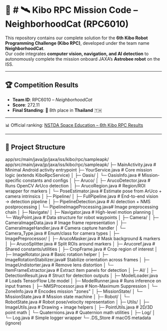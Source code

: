 # 🚀 # 🛰️ Kibo RPC Mission Code – NeighborhoodCat (RPC6010)

This repository contains our complete solution for the **6th Kibo Robot Programming Challenge (Kibo RPC)**, developed under the team name **NeighborhoodCat**.  
Our code integrates **computer vision, navigation, and AI detection** to autonomously complete the mission onboard JAXA’s **Astrobee robot** on the ISS.

---

## 🏆 Competition Results
- **Team ID**: RPC6010 – *NeighborhoodCat*  
- **Score**: 272.11  
- **Final Standing**: 🥇 8th place in **Thailand** 🇹🇭  

---

📊 Official ranking: [NSTDA Space Education – 6th Kibo RPC Results](https://www.nstda.or.th/spaceeducation/ranking-score-for-the-6th-kibo-rpc/)

---

## 📂 Project Structure
app/src/main/java/jp/jaxa/iss/kibo/rpc/sampleapk/
app/src/main/java/jp/jaxa/iss/kibo/rpc/sampleapk/
├─ MainActivity.java              # Minimal Android activity entrypoint
├─ YourService.java               # Core mission logic (extends KiboRpcService)
│
├─ Oasis/
│  └─ OasisInfo.java              # Mission-specific constants and configs
│
├─ Aruco/
│  ├─ ArucoDetector.java          # Runs OpenCV ArUco detection
│  ├─ ArucoRegion.java            # Region/ROI wrapper for markers
│  └─ PoseEstimator.java          # Estimate pose from ArUco + camera intrinsics
│
├─ Pipeline/
│  ├─ FullPipeline.java           # End-to-end vision → detection pipeline
│  ├─ PipelineDetection.java      # AI detection + NMS postprocessing
│  └─ PipelineImageProcessing.java# Image preprocessing chain
│
├─ Navigate/
│  ├─ Navigator.java              # High-level motion planning
│  └─ WayPoint.java               # Data structure for robot waypoints
│
├─ Camera/
│  ├─ CameraImageData.java        # Image frame representation
│  ├─ CameraImageHandler.java     # Camera capture handler
│  └─ Camera_Type.java            # Enum/class for camera types
│
├─ ImagePreprocessor/
│  ├─ ArucoMasker.java            # Mask background & markers
│  ├─ ArucoSplitter.java          # Split ROIs around markers
│  ├─ Arucoref.java               # Shared constants/utilities
│  ├─ CropFrame.java              # Crop region of interest
│  ├─ ImageRotator.java           # Basic rotation helper
│  ├─ ImageRotationStabilizer.java# Stabilize orientation across frames
│  ├─ ImageUndistorter.java       # Remove lens distortion
│  └─ ItemFrameExtractor.java     # Extract item panels for detection
│
├─ AI/
│  ├─ DetectionResult.java        # Struct for detection outputs
│  ├─ ModelLoader.java            # Loads TensorFlow Lite model
│  ├─ ModelRunner.java            # Runs inference on input frames
│  ├─ NMSProcessor.java           # Non-Maximum Suppression
│  └─ ZoneInfo.java               # Encodes mission "zones"
│
├─ MissionState/
│  └─ MissionState.java           # Mission state machine
│
├─ Robot/
│  └─ RobotState.java             # Robot pose/velocity representation
│
├─ Utils/
│  ├─ ImageUtils.java             # Drawing + image helpers
│  ├─ PointUtils.java             # 2D/3D point math
│  └─ Quaternions.java            # Quaternion math utilities
│
├─ Log/
│  └─ Log.java                    # Simple logger wrapper
└─ .DS_Store                      # macOS metadata (ignore)
